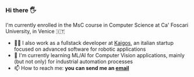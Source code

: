 ### Hi there :raised_hand_with_fingers_splayed:

I'm currently enrolled in the MsC course in Computer Science at Ca' Foscari University, in Venice :it:
- :man_office_worker: I also work as a fullstack developer at [Kaigos](https://www.kaigos.io/en), an italian startup focused on advanced software for robotic applications
- :seedling: I'm currently learning ML/AI for Computer Vision applications, mainly (but not only) for industrial automation processes
- :mailbox: How to reach me: **you can send me an [email](mailto:alessio.narder@gmail.com)**
  
